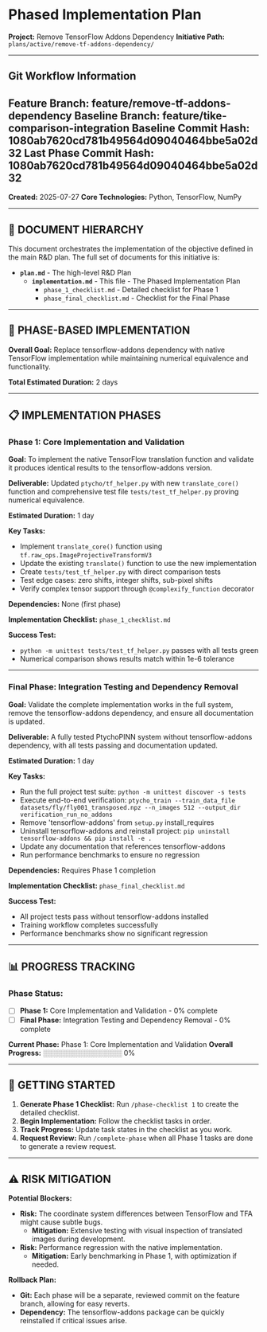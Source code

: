 <!-- ACTIVE IMPLEMENTATION PLAN -->
<!-- DO NOT MISTAKE THIS FOR A TEMPLATE. THIS IS THE OFFICIAL SOURCE OF TRUTH FOR THE PROJECT'S PHASED PLAN. -->

# Phased Implementation Plan

**Project:** Remove TensorFlow Addons Dependency
**Initiative Path:** `plans/active/remove-tf-addons-dependency/`

---
## Git Workflow Information
**Feature Branch:** feature/remove-tf-addons-dependency
**Baseline Branch:** feature/tike-comparison-integration
**Baseline Commit Hash:** 1080ab7620cd781b49564d09040464bbe5a02d32
**Last Phase Commit Hash:** 1080ab7620cd781b49564d09040464bbe5a02d32
---

**Created:** 2025-07-27
**Core Technologies:** Python, TensorFlow, NumPy

---

## 📄 **DOCUMENT HIERARCHY**

This document orchestrates the implementation of the objective defined in the main R&D plan. The full set of documents for this initiative is:

- **`plan.md`** - The high-level R&D Plan
  - **`implementation.md`** - This file - The Phased Implementation Plan
    - `phase_1_checklist.md` - Detailed checklist for Phase 1
    - `phase_final_checklist.md` - Checklist for the Final Phase

---

## 🎯 **PHASE-BASED IMPLEMENTATION**

**Overall Goal:** Replace tensorflow-addons dependency with native TensorFlow implementation while maintaining numerical equivalence and functionality.

**Total Estimated Duration:** 2 days

---

## 📋 **IMPLEMENTATION PHASES**

### **Phase 1: Core Implementation and Validation**

**Goal:** To implement the native TensorFlow translation function and validate it produces identical results to the tensorflow-addons version.

**Deliverable:** Updated `ptycho/tf_helper.py` with new `translate_core()` function and comprehensive test file `tests/test_tf_helper.py` proving numerical equivalence.

**Estimated Duration:** 1 day

**Key Tasks:**
- Implement `translate_core()` function using `tf.raw_ops.ImageProjectiveTransformV3`
- Update the existing `translate()` function to use the new implementation
- Create `tests/test_tf_helper.py` with direct comparison tests
- Test edge cases: zero shifts, integer shifts, sub-pixel shifts
- Verify complex tensor support through `@complexify_function` decorator

**Dependencies:** None (first phase)

**Implementation Checklist:** `phase_1_checklist.md`

**Success Test:** 
- `python -m unittest tests/test_tf_helper.py` passes with all tests green
- Numerical comparison shows results match within 1e-6 tolerance

---

### **Final Phase: Integration Testing and Dependency Removal**

**Goal:** Validate the complete implementation works in the full system, remove the tensorflow-addons dependency, and ensure all documentation is updated.

**Deliverable:** A fully tested PtychoPINN system without tensorflow-addons dependency, with all tests passing and documentation updated.

**Estimated Duration:** 1 day

**Key Tasks:**
- Run the full project test suite: `python -m unittest discover -s tests`
- Execute end-to-end verification: `ptycho_train --train_data_file datasets/fly/fly001_transposed.npz --n_images 512 --output_dir verification_run_no_addons`
- Remove 'tensorflow-addons' from `setup.py` install_requires
- Uninstall tensorflow-addons and reinstall project: `pip uninstall tensorflow-addons && pip install -e .`
- Update any documentation that references tensorflow-addons
- Run performance benchmarks to ensure no regression

**Dependencies:** Requires Phase 1 completion

**Implementation Checklist:** `phase_final_checklist.md`

**Success Test:** 
- All project tests pass without tensorflow-addons installed
- Training workflow completes successfully
- Performance benchmarks show no significant regression

---

## 📊 **PROGRESS TRACKING**

### Phase Status:
- [ ] **Phase 1:** Core Implementation and Validation - 0% complete
- [ ] **Final Phase:** Integration Testing and Dependency Removal - 0% complete

**Current Phase:** Phase 1: Core Implementation and Validation
**Overall Progress:** ░░░░░░░░░░░░░░░░ 0%

---

## 🚀 **GETTING STARTED**

1. **Generate Phase 1 Checklist:** Run `/phase-checklist 1` to create the detailed checklist.
2. **Begin Implementation:** Follow the checklist tasks in order.
3. **Track Progress:** Update task states in the checklist as you work.
4. **Request Review:** Run `/complete-phase` when all Phase 1 tasks are done to generate a review request.

---

## ⚠️ **RISK MITIGATION**

**Potential Blockers:**
- **Risk:** The coordinate system differences between TensorFlow and TFA might cause subtle bugs.
  - **Mitigation:** Extensive testing with visual inspection of translated images during development.
- **Risk:** Performance regression with the native implementation.
  - **Mitigation:** Early benchmarking in Phase 1, with optimization if needed.

**Rollback Plan:**
- **Git:** Each phase will be a separate, reviewed commit on the feature branch, allowing for easy reverts.
- **Dependency:** The tensorflow-addons package can be quickly reinstalled if critical issues arise.